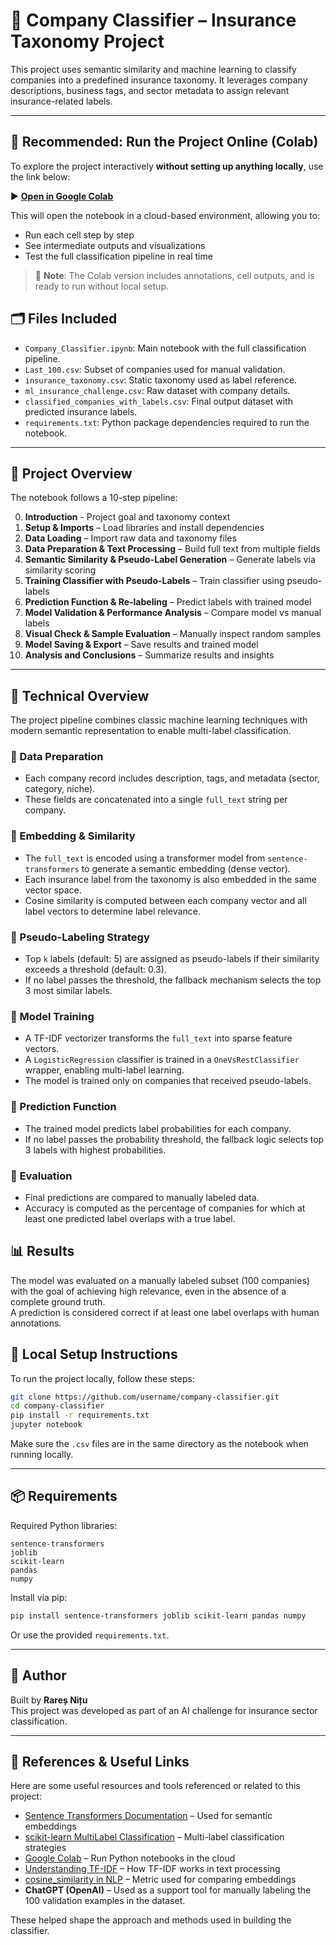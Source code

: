 
# 🧠 Company Classifier – Insurance Taxonomy Project

This project uses semantic similarity and machine learning to classify companies into a predefined insurance taxonomy. It leverages company descriptions, business tags, and sector metadata to assign relevant insurance-related labels.

---

## 🚀 Recommended: Run the Project Online (Colab)

To explore the project interactively **without setting up anything locally**, use the link below:

▶️ **[Open in Google Colab](https://colab.research.google.com/gist/RaresNitu03/ba62580f76321d4985e4dca78c302ee1/insurance_taxonomy_classification.ipynb)**  

This will open the notebook in a cloud-based environment, allowing you to:

- Run each cell step by step
- See intermediate outputs and visualizations
- Test the full classification pipeline in real time

> 📌 **Note**: The Colab version includes annotations, cell outputs, and is ready to run without local setup.


## 🗂 Files Included

- `Company_Classifier.ipynb`: Main notebook with the full classification pipeline.
- `Last_100.csv`: Subset of companies used for manual validation.
- `insurance_taxonomy.csv`: Static taxonomy used as label reference.
- `ml_insurance_challenge.csv`: Raw dataset with company details.
- `classified_companies_with_labels.csv`: Final output dataset with predicted insurance labels.
- `requirements.txt`: Python package dependencies required to run the notebook.

---

## 🧪 Project Overview

The notebook follows a 10-step pipeline:

0. **Introduction** - Project goal and taxonomy context
1. **Setup & Imports** – Load libraries and install dependencies
2. **Data Loading** – Import raw data and taxonomy files
3. **Data Preparation & Text Processing** – Build full text from multiple fields
4. **Semantic Similarity & Pseudo-Label Generation** – Generate labels via similarity scoring
5. **Training Classifier with Pseudo-Labels** – Train classifier using pseudo-labels
6. **Prediction Function & Re-labeling** – Predict labels with trained model
7. **Model Validation & Performance Analysis** – Compare model vs manual labels
8. **Visual Check & Sample Evaluation** – Manually inspect random samples
9. **Model Saving & Export** – Save results and trained model
10. **Analysis and Conclusions** – Summarize results and insights

---

## 🧠 Technical Overview

The project pipeline combines classic machine learning techniques with modern semantic representation to enable multi-label classification.

### 🔹 Data Preparation
- Each company record includes description, tags, and metadata (sector, category, niche).
- These fields are concatenated into a single `full_text` string per company.

### 🔹 Embedding & Similarity
- The `full_text` is encoded using a transformer model from `sentence-transformers` to generate a semantic embedding (dense vector).
- Each insurance label from the taxonomy is also embedded in the same vector space.
- Cosine similarity is computed between each company vector and all label vectors to determine label relevance.

### 🔹 Pseudo-Labeling Strategy
- Top `k` labels (default: 5) are assigned as pseudo-labels if their similarity exceeds a threshold (default: 0.3).
- If no label passes the threshold, the fallback mechanism selects the top 3 most similar labels.

### 🔹 Model Training
- A TF-IDF vectorizer transforms the `full_text` into sparse feature vectors.
- A `LogisticRegression` classifier is trained in a `OneVsRestClassifier` wrapper, enabling multi-label learning.
- The model is trained only on companies that received pseudo-labels.

### 🔹 Prediction Function
- The trained model predicts label probabilities for each company.
- If no label passes the probability threshold, the fallback logic selects top 3 labels with highest probabilities.

### 🔹 Evaluation
- Final predictions are compared to manually labeled data.
- Accuracy is computed as the percentage of companies for which at least one predicted label overlaps with a true label.

## 📊 Results

The model was evaluated on a manually labeled subset (100 companies) with the goal of achieving high relevance, even in the absence of a complete ground truth.  
A prediction is considered correct if at least one label overlaps with human annotations.

## 🔧 Local Setup Instructions

To run the project locally, follow these steps:

```bash
git clone https://github.com/username/company-classifier.git
cd company-classifier
pip install -r requirements.txt
jupyter notebook
```

Make sure the `.csv` files are in the same directory as the notebook when running locally.

---

## 📦 Requirements

Required Python libraries:

```
sentence-transformers
joblib
scikit-learn
pandas
numpy
```

Install via pip:

```bash
pip install sentence-transformers joblib scikit-learn pandas numpy
```

Or use the provided `requirements.txt`.

---

## 👤 Author

Built by **Rareș Nițu**  
This project was developed as part of an AI challenge for insurance sector classification.


---

## 🔗 References & Useful Links

Here are some useful resources and tools referenced or related to this project:

- [Sentence Transformers Documentation](https://www.sbert.net/) – Used for semantic embeddings
- [scikit-learn MultiLabel Classification](https://scikit-learn.org/stable/modules/multiclass.html#multiclass-classification) – Multi-label classification strategies
- [Google Colab](https://colab.research.google.com/) – Run Python notebooks in the cloud
- [Understanding TF-IDF](https://towardsdatascience.com/a-practical-guide-to-tf-idf-83df764f4f6a) – How TF-IDF works in text processing
- [cosine_similarity in NLP](https://en.wikipedia.org/wiki/Cosine_similarity) – Metric used for comparing embeddings
- **ChatGPT (OpenAI)** – Used as a support tool for manually labeling the 100 validation examples in the dataset.

These helped shape the approach and methods used in building the classifier.

